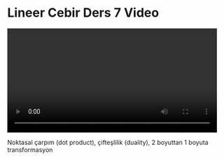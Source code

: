 # Lineer Cebir Ders 7 Video

<video width="95%" controls>
    <source src="https://drive.google.com/uc?export=view&id=1FOFAsA1RVqSlUTfqFtutBQitikMMFMew" type='video/mp4'>
</video>

Noktasal çarpım (dot product), çifteşlilik (duality), 2 boyuttan 1 boyuta
transformasyon
